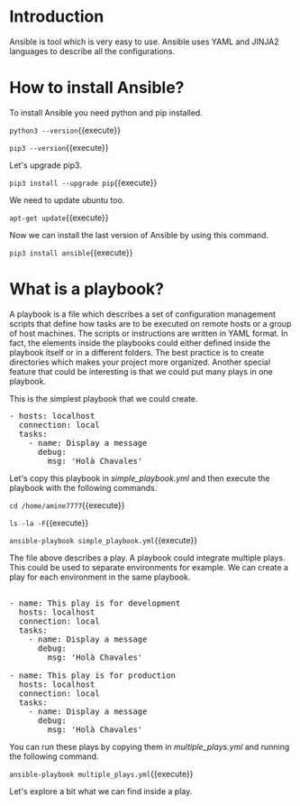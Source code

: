 # Introduction
Ansible is tool which is very easy to use. Ansible uses YAML and JINJA2 languages to describe all the configurations.

# How to install Ansible?

To install Ansible you need python and pip installed.

`python3 --version`{{execute}}

`pip3 --version`{{execute}}

Let's upgrade pip3.

`pip3 install --upgrade pip`{{execute}}

We need to update ubuntu too.

`apt-get update`{{execute}}

Now we can install the last version of Ansible by using this command.

`pip3 install ansible`{{execute}}

# What is a playbook?

A playbook is a file which describes a set of configuration management scripts that define how tasks are to be executed on remote hosts or a group of host machines. The scripts or instructions are written in YAML format. In fact, the elements inside the playbooks could either defined inside the playbook itself or in a different folders. The best practice is to create directories which makes your project more organized. Another special feature that could be interesting is that we could put many plays in one playbook.

This is the simplest playbook that we could create.

<pre class="file" data-target="clipboard">
- hosts: localhost
  connection: local
  tasks:
    - name: Display a message
      debug:
        msg: 'Holà Chavales'
</pre>

Let's copy this playbook in *simple_playbook.yml* and then execute the playbook with the following commands.

`cd /home/amine7777`{{execute}}

`ls -la -F`{{execute}}

`ansible-playbook simple_playbook.yml`{{execute}}

The file above describes a play. A playbook could integrate multiple plays. This could be used to separate environments for example. We can create a play for each environment in the same playbook.


<pre class="file" data-target="clipboard">

- name: This play is for development
  hosts: localhost
  connection: local
  tasks:
    - name: Display a message
      debug:
        msg: 'Holà Chavales'

- name: This play is for production
  hosts: localhost
  connection: local
  tasks:
    - name: Display a message
      debug:
        msg: 'Holà Chavales'
</pre>

You can run these plays by copying them in *multiple_plays.yml* and running the following command.


`ansible-playbook multiple_plays.yml`{{execute}}


Let's explore a bit what we can find inside a play.
